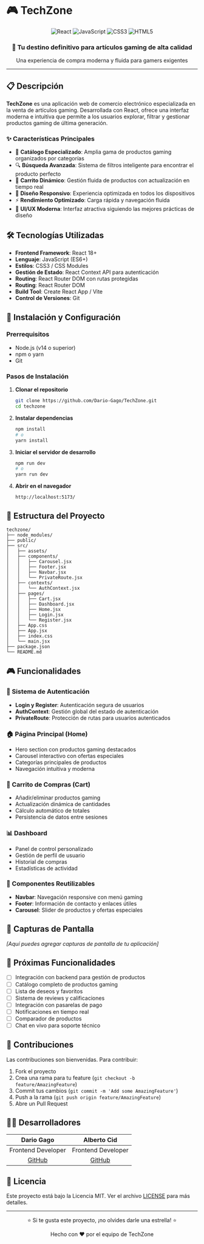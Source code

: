 # 🎮 TechZone

<div align="center">
  <img src="https://img.shields.io/badge/React-20232A?style=for-the-badge&logo=react&logoColor=61DAFB" alt="React">
  <img src="https://img.shields.io/badge/JavaScript-F7DF1E?style=for-the-badge&logo=javascript&logoColor=black" alt="JavaScript">
  <img src="https://img.shields.io/badge/CSS3-1572B6?style=for-the-badge&logo=css3&logoColor=white" alt="CSS3">
  <img src="https://img.shields.io/badge/HTML5-E34F26?style=for-the-badge&logo=html5&logoColor=white" alt="HTML5">
</div>

<div align="center">
  <h3>🚀 Tu destino definitivo para artículos gaming de alta calidad</h3>
  <p>Una experiencia de compra moderna y fluida para gamers exigentes</p>
</div>

---

## 📋 Descripción

**TechZone** es una aplicación web de comercio electrónico especializada en la venta de artículos gaming. Desarrollada con React, ofrece una interfaz moderna e intuitiva que permite a los usuarios explorar, filtrar y gestionar productos gaming de última generación.

### ✨ Características Principales

- 🎯 **Catálogo Especializado**: Amplia gama de productos gaming organizados por categorías
- 🔍 **Búsqueda Avanzada**: Sistema de filtros inteligente para encontrar el producto perfecto
- 🛒 **Carrito Dinámico**: Gestión fluida de productos con actualización en tiempo real
- 📱 **Diseño Responsivo**: Experiencia optimizada en todos los dispositivos
- ⚡ **Rendimiento Optimizado**: Carga rápida y navegación fluida
- 🎨 **UI/UX Moderna**: Interfaz atractiva siguiendo las mejores prácticas de diseño

## 🛠️ Tecnologías Utilizadas

- **Frontend Framework**: React 18+
- **Lenguaje**: JavaScript (ES6+)
- **Estilos**: CSS3 / CSS Modules
- **Gestión de Estado**: React Context API para autenticación
- **Routing**: React Router DOM con rutas protegidas
- **Routing**: React Router DOM
- **Build Tool**: Create React App / Vite
- **Control de Versiones**: Git

## 🚀 Instalación y Configuración

### Prerrequisitos

- Node.js (v14 o superior)
- npm o yarn
- Git

### Pasos de Instalación

1. **Clonar el repositorio**

   ```bash
   git clone https://github.com/Dario-Gago/TechZone.git
   cd techzone
   ```

2. **Instalar dependencias**

   ```bash
   npm install
   # o
   yarn install
   ```

3. **Iniciar el servidor de desarrollo**

   ```bash
   npm run dev
   # o
   yarn run dev
   ```

4. **Abrir en el navegador**
   ```
   http://localhost:5173/
   ```

## 📁 Estructura del Proyecto

```
techzone/
├── node_modules/
├── public/
├── src/
│   ├── assets/
│   ├── components/
│   │   ├── Carousel.jsx
│   │   ├── Footer.jsx
│   │   ├── Navbar.jsx
│   │   └── PrivateRoute.jsx
│   ├── contexts/
│   │   └── AuthContext.jsx
│   ├── pages/
│   │   ├── Cart.jsx
│   │   ├── Dashboard.jsx
│   │   ├── Home.jsx
│   │   ├── Login.jsx
│   │   └── Register.jsx
│   ├── App.css
│   ├── App.jsx
│   ├── index.css
│   └── main.jsx
├── package.json
└── README.md
```

## 🎮 Funcionalidades

### 🔐 Sistema de Autenticación

- **Login y Register**: Autenticación segura de usuarios
- **AuthContext**: Gestión global del estado de autenticación
- **PrivateRoute**: Protección de rutas para usuarios autenticados

### 🏠 Página Principal (Home)

- Hero section con productos gaming destacados
- Carousel interactivo con ofertas especiales
- Categorías principales de productos
- Navegación intuitiva y moderna

### 🛒 Carrito de Compras (Cart)

- Añadir/eliminar productos gaming
- Actualización dinámica de cantidades
- Cálculo automático de totales
- Persistencia de datos entre sesiones

### 📊 Dashboard

- Panel de control personalizado
- Gestión de perfil de usuario
- Historial de compras
- Estadísticas de actividad

### 🎨 Componentes Reutilizables

- **Navbar**: Navegación responsive con menú gaming
- **Footer**: Información de contacto y enlaces útiles
- **Carousel**: Slider de productos y ofertas especiales

## 🎨 Capturas de Pantalla

_[Aquí puedes agregar capturas de pantalla de tu aplicación]_

## 🔮 Próximas Funcionalidades

- [ ] Integración con backend para gestión de productos
- [ ] Catálogo completo de productos gaming
- [ ] Lista de deseos y favoritos
- [ ] Sistema de reviews y calificaciones
- [ ] Integración con pasarelas de pago
- [ ] Notificaciones en tiempo real
- [ ] Comparador de productos
- [ ] Chat en vivo para soporte técnico

## 🤝 Contribuciones

Las contribuciones son bienvenidas. Para contribuir:

1. Fork el proyecto
2. Crea una rama para tu feature (`git checkout -b feature/AmazingFeature`)
3. Commit tus cambios (`git commit -m 'Add some AmazingFeature'`)
4. Push a la rama (`git push origin feature/AmazingFeature`)
5. Abre un Pull Request

## 👨‍💻 Desarrolladores

<div align="center">

|             **Dario Gago**              |           **Alberto Cid**           |
| :-------------------------------------: | :---------------------------------: |
|           Frontend Developer            |         Frontend Developer          |
| [GitHub](https://github.com/dario-gago) | [GitHub](https://github.com/a-cidm) |

</div>

## 📝 Licencia

Este proyecto está bajo la Licencia MIT. Ver el archivo [LICENSE](LICENSE) para más detalles.

---

<div align="center">
  <p>⭐ Si te gusta este proyecto, ¡no olvides darle una estrella! ⭐</p>
  <p>Hecho con ❤️ por el equipo de TechZone</p>
</div>
